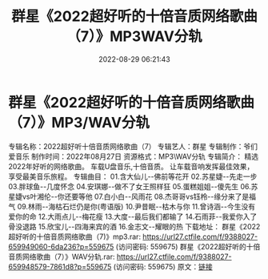 ﻿---
title: 群星《2022超好听的十倍音质网络歌曲（7）》MP3WAV分轨
date: 2022-08-29 06:21:43
categories: WAV车载音乐、镜像
tags: 华语中文
---
# 群星《2022超好听的十倍音质网络歌曲（7）》MP3/WAV分轨

专辑名称：2022超好听十倍音质网络歌曲（7）
专辑艺人：群星
专辑制作：爷们爱音乐
制作时间：2022年08月27日
资源格式：MP3\WAV分轨
专辑简介：
精选2022年好听的网络歌曲。
车载U盘音乐,十倍音质。
让车载音响发挥最佳效果，享受最美音乐旅程。
专辑曲目：
01.含大仙儿--佛前等花开
02.苏星婕--先走一步
03.胖球鱼--几度怀念
04.安琪娜--做不了女王照样狂
05.蛋糕姐姐--傻先生
06.苏星婕vs叶湘伦--你还要等他
07.白小白--风雨花
08.杰哥哥vs钰柃--缘分来了是福气
09.林雨--海枯石烂仍是你(粤语版)
10.尹昔眠--枯木与你
11.曾诗涵--今生没有爱你的命
12.大雨点儿--梅花瘦
13.大度--最后我们都输了
14.石雨菲--我爱你入了骨没退路
15.欣宝儿--四海来宾的酒
16.金志文--耀眼的热
下载地址：
群星《2022超好听的十倍音质网络歌曲（7)》mp3.rar: https://url27.ctfile.com/f/9388027-659949060-6da236?p=559675
(访问密码: 559675)
群星《2022超好听的十倍音质网络歌曲（7）》WAV分轨.rar: https://url27.ctfile.com/f/9388027-659948579-7861d8?p=559675
(访问密码: 559675)
原文：[链接](https://blog.sina.com.cn/s/blog_1647c7e7601030z3r.html)